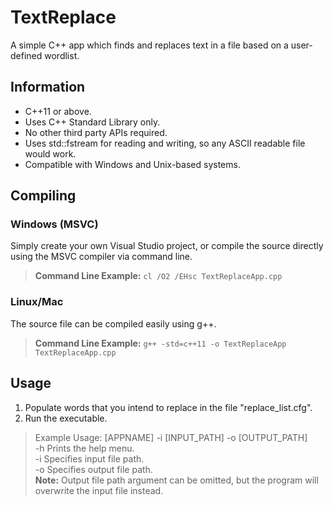 # TextReplace
A simple C++ app which finds and replaces text in a file based on a user-defined wordlist.
## Information
- C++11 or above.
- Uses C++ Standard Library only.
- No other third party APIs required.
- Uses std::fstream for reading and writing, so any ASCII readable file would work.
- Compatible with Windows and Unix-based systems.
## Compiling
### Windows (MSVC)
Simply create your own Visual Studio project, or compile the source directly using the MSVC compiler via command line.
> **Command Line Example:** `cl /O2 /EHsc TextReplaceApp.cpp`
### Linux/Mac
The source file can be compiled easily using g++.
> **Command Line Example:** `g++ -std=c++11 -o TextReplaceApp TextReplaceApp.cpp`
## Usage
1. Populate words that you intend to replace in the file "replace_list.cfg".
2. Run the executable.
> Example Usage: [APPNAME] -i [INPUT_PATH] -o [OUTPUT_PATH]  
> -h Prints the help menu.  
> -i Specifies input file path.     
> -o Specifies output file path.  
> **Note:** Output file path argument can be omitted, but the program will overwrite the input file instead.
